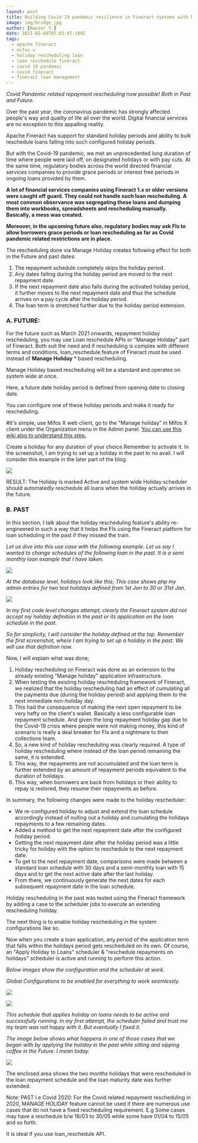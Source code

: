 ```yaml
---
layout: post
title: Building Covid 19 pandemic resilience in Fineract systems with holiday based loan rescheduling capabilities. 
image: img/bridge.jpg
author: [Nasser Y.]
date: 2021-02-08T07:03:47.149Z
tags:
  - apache fineract
  - mifos x
  - holiday rescheduling loan
  - loan reschedule fineract
  - covid 19 pandemic 
  - covid fineract
  - fineract loan management
---
```


_Covid Pandemic related repayment rescheduling now possible! Both in Past and Future._

Over the past year, the coronavirus pandemic has strongly affected people&#39;s way and quality of life all over the world. Digital financial services are no exception to this appalling reality.

Apache Fineract has support for standard holiday periods and ability to bulk reschedule loans falling into such configured holiday periods.

But with the Covid-19 pandemic, we met an unprecedented long duration of time where people were laid off, on designated holidays or with pay cuts. At the same time, regulatory bodies across the world directed financial services companies to provide grace periods or interest free periods in ongoing loans provided by them.

**A lot of financial services companies using Fineract 1.x or older versions were caught off guard. They could not handle such loan rescheduling. A most common observance was segregating these loans and dumping them into workbooks, spreadsheets and rescheduling manually. Basically, a mess was created.**

**Moreover, in the upcoming future also, regulatory bodies may ask FIs to allow borrowers grace periods or loan rescheduling as far as Covid pandemic related restrictions are in place.**

The rescheduling done via Manage Holiday creates following effect for both in the Future and past dates:

1. The repayment schedule completely skips the holiday period.
2. Any dates falling during the holiday period are moved to the next repayment date.
3. If the next repayment date also falls during the activated holiday period, it further moves to the next repayment date and thus the schedule arrives on a pay cycle after the holiday period.
4. The loan term is stretched further due to the holiday period extension.

### A. FUTURE:

For the future such as March 2021 onwards, repayment holiday rescheduling, you may use Loan reschedule APIs or &quot;Manage Holiday&quot; part of Fineract. Both suit the need and if rescheduling is complex with different terms and conditions, loan\_reschedule feature of Fineract must be used instead of **Manage Holiday** \* based rescheduling.

Manage Holiday based rescheduling will be a standard and operates on system wide at once.

Here, a future date holiday period is defined from opening date to closing date.

You can configure one of these holiday periods and make it ready for rescheduling.

#It&#39;s simple, use Mifos X web client, go to the &quot;Manage holiday&quot; in Mifos X client under the Organization menu in the Admin panel. [You can use this wiki also to understand this step.](https://mifosforge.jira.com/wiki/spaces/docs/pages/67141730/Manage+Holidays)

Create a holiday for any duration of your choice.Remember to activate it. In the screenshot, I am trying to set up a holiday in the past to no avail. I will consider this example in the later part of the blog.

![](img/holiday-rescheduling/img1.png)

RESULT: The Holiday is marked Active and system wide Holiday scheduler should automatedly reschedule all loans when the holiday actually arrives in the future.

### B. PAST

 In this section, I talk about the holiday rescheduling feature&#39;s ability re-engineered in such a way that it helps the FIs using the Fineract platform for loan scheduling in the past if they missed the train.

_Let us dive into this use case with the following example. Let us say I wanted to change schedules of the following loan in the past. It is a semi monthly loan example that I have taken._

![](img/holiday-rescheduling/img2.png)

_At the database level, holidays look like this; This case shows php my admin entries for two test holidays defined from 1st Jan to 30 or 31st Jan._

![](img/holiday-rescheduling/img3.png)

_In my first code level changes attempt, clearly the Fineract system did not accept my holiday definition in the past or its application on the loan schedule in the past._

_So for simplicity, I will consider the holiday defined at the top. Remember the first screenshot, where I am trying to set up a holiday in the past. We will use that definition now._

Now, I will explain what was done;

1. Holiday rescheduling on Fineract was done as an extension to the already existing &quot;Manage holiday&quot; application infrastructure.
2. When testing the existing holiday rescheduling framework of Fineract, we realized that the holiday rescheduling had an effect of cumulating all the payments due (during the holiday period) and applying them to the next immediate non-holiday day.
3. This had the consequence of making the next open repayment to be very hefty on the client&#39;s wallet. Basically a less configurable loan repayment schedule.
 And given the long repayment holiday gap due to the Covid-19 crisis where people were not making money, this kind of scenario is really a deal breaker for FIs and a nightmare to their collections team.
4. So, a new kind of holiday rescheduling was clearly required. A type of holiday rescheduling where instead of the loan period remaining the same, it is extended.
5. This way, the repayments are not accumulated and the loan term is further extended by an amount of repayment periods equivalent to the duration of holidays.
6. This way, when borrowers are back from holidays or their ability to repay is restored, they resume their repayments as before.

In summary, the following changes were made to the holiday rescheduler:

- We re-configured holiday to adjust and extend the loan schedule accordingly instead of nulling out a holiday and cumulating the holidays repayments to a few remaining dates.
- Added a method to get the next repayment date after the configured holiday period.
- Getting the next repayment date after the holiday period was a little tricky for holiday with the option to reschedule to the next repayment date.
- To get to the next repayment date, comparisons were made between a standard loan schedule with 30 days and a semi-monthly loan with 15 days and to get the next active date after the last holiday.
- From there, we continuously generate the next dates for each subsequent repayment date in the loan schedule.

Holiday rescheduling in the past was tested using the Fineract framework by adding a case to the scheduler jobs to execute an extending rescheduling holiday.

The next thing is to enable holiday rescheduling in the system configurations like so.

Now when you create a loan application, any period of the application term that falls within the holidays period gets rescheduled on its own. Of course, an &quot;Apply Holiday to Loans&quot; scheduler &amp; &quot;reschedule repayments on holidays&quot; scheduler is active and running to perform this action.

_Below images show the configuration and the scheduler at work._

_Global Configurations to be enabled for everything to work seamlessly._

![](img/holiday-rescheduling/img4.png)

![](img/holiday-rescheduling/img5.png)

_This schedule that applies holiday on loans needs to be active and successfully running. In my first attempt, the scheduler failed and trust me my team was not happy with it. But eventually I fixed it._

_The image below shows what happens in one of those cases that we began with by applying the holiday in the past while sitting and sipping coffee in the Future. I mean today._

![](img/holiday-rescheduling/img6.png)

The enclosed area shows the two months holidays that were rescheduled in the loan repayment schedule and the loan maturity date was further extended.

Note: PAST i.e Covid 2020: For the Covid related repayment rescheduling in 2020, MANAGE HOLIDAY feature cannot be used if there are numerous use cases that do not have a fixed rescheduling requirement. E.g Some cases may have a reschedule b/w 16/03 to 30/05 while some have 01/04 to 15/05 and so forth.

It is ideal if you use loan\_reschedule API.
